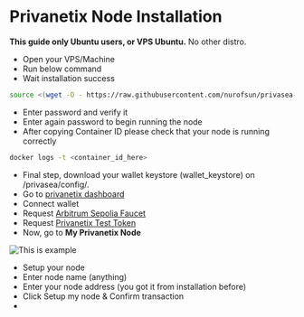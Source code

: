 # Privanetix Node Installation 

**This guide only Ubuntu users, or VPS Ubuntu.** No other distro.

- Open your VPS/Machine
- Run below command
- Wait installation success

``` bash
source <(wget -O - https://raw.githubusercontent.com/nurofsun/privasea-node/refs/heads/main/install.sh)
```
- Enter password and verify it
- Enter again password to begin running the node
- After copying Container ID please check that your node is running correctly
  
```bash
docker logs -t <container_id_here>
```

- Final step, download your wallet keystore (wallet_keystore) on /privasea/config/.
- Go to [privanetix dashboard](https://deepsea-beta.privasea.ai/)
- Connect wallet
- Request [Arbitrum Sepolia Faucet](https://faucet.quicknode.com/arbitrum/sepolia)
- Request [Privanetix Test Token](https://deepsea-beta.privasea.ai/deepSeaFaucet)
- Now, go to **My Privanetix Node**

![This is example](https://i.ibb.co.com/21mK9cPb/Screenshot-20250130-181142.png)

- Setup your node
- Enter node name (anything)
- Enter your node address (you got it from installation before)
- Click Setup my node & Confirm transaction
- 
